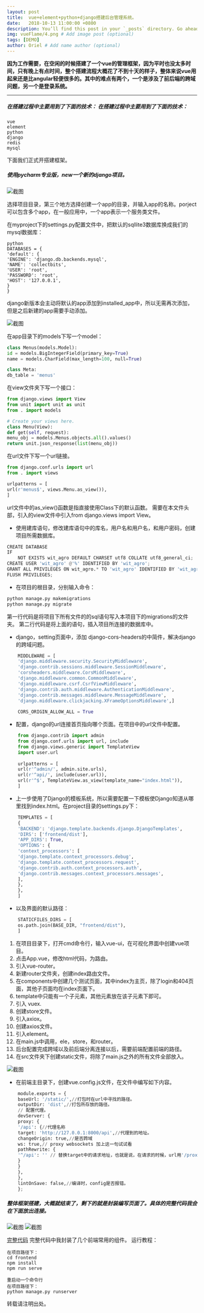 ```yaml
---
layout: post
title:  vue+element+python+django搭建后台管理系统。
date:   2018-10-13 11:00:00 +0800
description: You’ll find this post in your `_posts` directory. Go ahead and edit it and re-build the site to see your changes. # Add post description (optional)
img: vueFlame/4.png # Add image post (optional)
tags: [DEMO]
author: Oriel # Add name author (optional)
---
```



   **因为工作需要，在空闲的时候搭建了一个vue的管理框架，因为平时也没太多时间，只有晚上有点时间，整个搭建流程大概花了不到十天的样子，整体来说vue用起来还是比angular轻便很多的。其中的难点有两个，一个是涉及了前后端的跨域问题，另一个是登录系统。**

------------

##### 在搭建过程中主要用到了下面的技术：    在搭建过程中主要用到了下面的技术：
    vue
    element
    python
    django
    redis
    mysql

下面我们正式开搭建框架。

##### 使用pycharm专业版，new一个新的django项目。
   ![截图]({{site.baseurl}}/assets/img/vueFlame/1.png)

选择项目目录，第三个地方选择创建一个app的目录，并输入app的名称。porject可以包含多个app，在一般应用中，一个app表示一个服务类文件。


在myproject下的settings.py配置文件中，把默认的sqllite3数据库换成我们的mysql数据库：
```
python
DATABASES = {
'default': {
'ENGINE': 'django.db.backends.mysql',
'NAME': 'collectbits',
'USER': 'root',
'PASSWORD': 'root',
'HOST': '127.0.0.1',
}
}
```
django新版本会主动将默认的app添加到installed_app中，所以无需再次添加，但是之后新建的app需要手动添加。

   ![截图]({{site.baseurl}}/assets/img/vueFlame/2.png)
   
在app目录下的models下写一个model：
```python
class Menus(models.Model):
id = models.BigIntegerField(primary_key=True)
name = models.CharField(max_length=100, null=True)

class Meta:
db_table = 'menus'
```
在view文件夹下写一个接口：
```python
from django.views import View
from unit import unit as unit
from . import models

# Create your views here.
class Menu(View):
def get(self, request):
menu_obj = models.Menus.objects.all().values()
return unit.json_response(list(menu_obj))
```
在url文件下写一个url链接。
```python
from django.conf.urls import url
from . import views

urlpatterns = [
url(r'menus$', views.Menu.as_view()),
]
```
url文件中的as_view()函数是指直接使用Class下的默认函数。
需要在本文件头部，引入的view文件中引入from django.views import View。

- 使用建库语句，修改建库语句中的库名，用户名和用户名，和用户密码，创建项目所需数据库。
```python
CREATE DATABASE
IF
    NOT EXISTS wit_agro DEFAULT CHARSET utf8 COLLATE utf8_general_ci;
CREATE USER 'wit_agro' @'%' IDENTIFIED BY 'wit_agro';
GRANT ALL PRIVILEGES ON wit_agro.* TO 'wit_agro' IDENTIFIED BY 'wit_agro';
FLUSH PRIVILEGES;
```

- 在项目的根目录，分别输入命令：
```python
python manage.py makemigrations
python manage.py migrate
```
第一行代码是将项目下所有文件的的sql语句写入本项目下的migrations的文件夹。
第二行代码是将上面的语句，插入项目所连接的数据库中。
- django，setting页面中，添加 django-cors-headers的中简件，解决django的跨域问题。

```python
    MIDDLEWARE = [
    'django.middleware.security.SecurityMiddleware',
    'django.contrib.sessions.middleware.SessionMiddleware',
    'corsheaders.middleware.CorsMiddleware',
    'django.middleware.common.CommonMiddleware',
    'django.middleware.csrf.CsrfViewMiddleware',
    'django.contrib.auth.middleware.AuthenticationMiddleware',
    'django.contrib.messages.middleware.MessageMiddleware',
    'django.middleware.clickjacking.XFrameOptionsMiddleware',]
    
    CORS_ORIGIN_ALLOW_ALL = True
```

- 配置，django的url连接首页指向哪个页面。在项目中的url文件中配置。

```python
    from django.contrib import admin
    from django.conf.urls import url, include
    from django.views.generic import TemplateView
    import user.url
    
    urlpatterns = [
    url(r'^admin/', admin.site.urls),
    url(r'^api/', include(user.url)),
    url(r'^$', TemplateView.as_view(template_name="index.html")),
    ]
```

- 上一步使用了Django的模板系统，所以需要配置一下模板使Django知道从哪里找到index.html。在project目录的settings.py下：

```python
    TEMPLATES = [
    {
    'BACKEND': 'django.template.backends.django.DjangoTemplates',
    'DIRS': ['frontend/dist'],
    'APP_DIRS': True,
    'OPTIONS': {
    'context_processors': [
    'django.template.context_processors.debug',
    'django.template.context_processors.request',
    'django.contrib.auth.context_processors.auth',
    'django.contrib.messages.context_processors.messages',
    ],
    },
    },
    ]
```

- 以及界面的默认路径：

```python
    STATICFILES_DIRS = [
    os.path.join(BASE_DIR, "frontend/dist"),
    ]
```

1. 在项目目录下，打开cmd命令行，输入vue-ui，在可视化界面中创建vue项目。
2. 点击App.vue，修改html代码，为路由。
3. 引入vue-router。
4. 新建router文件夹，创建index路由文件。
5. 在components中创建几个测试页面，其中index为主页，除了login和404页面，其他子页面均在index页面下。
6. template中只能有一个子元素，其他元素放在该子元素下即可。
7. 引入 vuex.
8. 创建store文件。
9. 引入axiox。
10. 创建axios文件。
11. 引入element。
12. 在main.js中调用，ele，store，和router。
13. 后台配置完成跨域以及前后端分离连接以后，需要前端配置前端的路径。
14. 在src文件夹下创建static文件，将除了main.js之外的所有文件全部放入。

   ![截图]({{site.baseurl}}/assets/img/vueFlame/3.png)

- 在前端主目录下，创建vue.config.js文件，在文件中编写如下内容。

```python
    module.exports = {
    baseUrl: '/static/',//打包时在url中寻找的路径。
    outputDir: 'dist',//打包所存放的路径。
    // 配置代理。
    devServer: {
    proxy: {
    '/api': {//代理名称
    target: 'http://127.0.0.1:8000/api',//代理到的地址。
    changeOrigin: true,//是否跨域
    ws: true,// proxy websockets 加上这一句试试看
    pathRewrite: {
    '^/api': '' // 替换target中的请求地址，也就是说，在请求的时候，url用'/proxy'代替'http://ip.taobao.com'
    }
    }
    },
    },
    lintOnSave: false,//编译时，config是否报错。
    };
```

##### 整体框架搭建，大概就结束了，剩下的就是封装编写页面了。具体的完整代码我会在下面放出连接。
   ![截图]({{site.baseurl}}/assets/img/vueFlame/4.png)
   ![截图]({{site.baseurl}}/assets/img/vueFlame/5.gif)

[完整代码](https://github.com/Oriellee/VUE/tree/master/simpleframe "完整代码")
完整代码中我封装了几个前端常用的组件。
运行教程：


    在项目路径下：
    cd frontend
    npm install
    npm run serve
    
    重启动一个命令行
    在项目路径下：
    python manage.py runserver

转载请注明出处。
